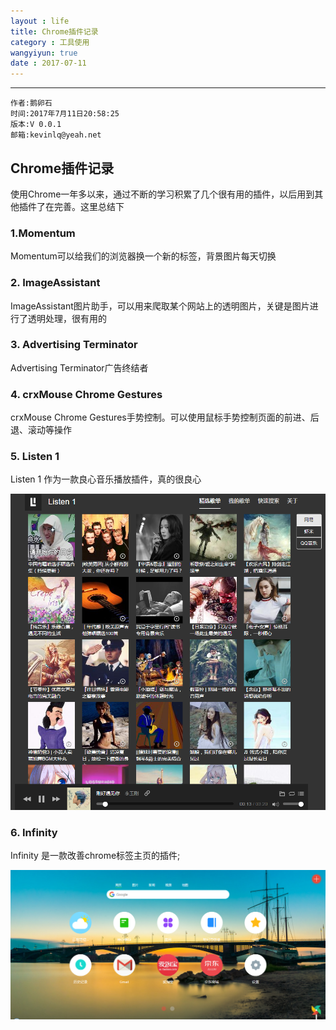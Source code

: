 ```yaml
---
layout : life
title: Chrome插件记录
category : 工具使用
wangyiyun: true
date : 2017-07-11
---
```


******

    作者:鹅卵石
    时间:2017年7月11日20:58:25
    版本:V 0.0.1
    邮箱:kevinlq@yeah.net

<!-- more -->

## Chrome插件记录

使用Chrome一年多以来，通过不断的学习积累了几个很有用的插件，以后用到其他插件了在完善。这里总结下

### 1.Momentum
Momentum可以给我们的浏览器换一个新的标签，背景图片每天切换

### 2. ImageAssistant
ImageAssistant图片助手，可以用来爬取某个网站上的透明图片，关键是图片进行了透明处理，很有用的

### 3. Advertising Terminator
Advertising Terminator广告终结者

### 4. crxMouse Chrome Gestures
crxMouse Chrome Gestures手势控制。可以使用鼠标手势控制页面的前进、后退、滚动等操作

### 5. Listen 1
Listen 1 作为一款良心音乐播放插件，真的很良心

![listen](/res/img/blog/工具使用/chrome_plug_listen1.png)

### 6. Infinity
Infinity 是一款改善chrome标签主页的插件;

![Infinity](/res/img/blog/工具使用/chrome_plug_Infinity.png)

